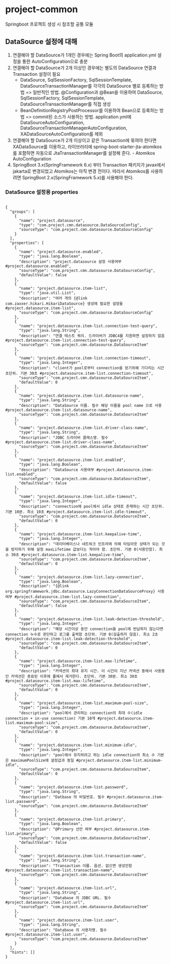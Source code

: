 # project-common
Springboot 프로젝트 생성 시 참조할 공통 모듈

## DataSource 설정에 대해
1. 연결해야 할 DataSource가 1개인 경우에는 Spring Boot의 application.yml 설정을 통한 AutoConfiguration으로 충분
2. 연결해야 할 DataSource가 2개 이상인 경우에는 별도의 DataSource 연결과 Transaction 설정이 필요
    - DataSource, SqlSessionFactory, SqlSessionTemplate, DataSourceTransactionManager를 각각의 DataSource 별로 등록하는 방법
        => 일반적인 방법. @Configuration과 @Bean을 이용하여 DataSource, SqlSessionFactory, SqlSessionTemplate, DataSourceTransactionManager를 직접 생성
    - BeanDefinitionRegistryPostProcessor를 이용하여 Bean으로 등록하는 방법
        => commit된 소스가 사용하는 방법. application.yml에 DataSourceAutoConfiguration, DataSourceTransactionManagerAutoConfiguration,
        XADataSourceAutoConfiguration를 제외
3. 연결해야 할 DataSource가 2개 이상이고 같은 Transaction에 묶여야 한다면 XADataSource를 이용하고, 라이브러리에 spring-boot-starter-jta-atomikos를 포함하면
자동으로 JtaTransactionManager를 설정해 준다. - Atomikos AutoConfiguration
4. SpringBoot 3.x(SpringFramework 6.x) 부터 Transaction 패키지가 javax에서 jakarta로 변경되었고 Atomikos는 아직 변경 전이다.
따라서 Atomikos를 사용하려면 SpringBoot 2.x(SpringFramework 5.x)를 사용해야 한다.

### DataSource 설정용 properties
<pre>
<code>
{
  "groups": [
    {
      "name": "project.datasource",
      "type": "com.project.cmn.datasource.DataSourceConfig",
      "sourceType": "com.project.cmn.datasource.DataSourceConfig"
    }
  ],
  "properties": [
    {
      "name": "project.datasource.enabled",
      "type": "java.lang.Boolean",
      "description": "project.datasource 설정 사용여부 #project.datasource.enabled",
      "sourceType": "com.project.cmn.datasource.DataSourceConfig",
      "defaultValue": false
    },
    {
      "name": "project.datasource.item-list",
      "type": "java.util.List<com.project.cmn.datasource.DataSourceItem>",
      "description": "여러 개의 {@link com.zaxxer.hikari.HikariDataSource} 생성에 필요한 설정들 #project.datasource.item-list",
      "sourceType": "com.project.cmn.datasource.DataSourceConfig"
    },
    {
      "name": "project.datasource.item-list.connection-test-query",
      "type": "java.lang.String",
      "description": "연결 테스트 쿼리. 드라이버가 JDBC4를 지원하면 설정하지 않음 #project.datasource.item-list.connection-test-query",
      "sourceType": "com.project.cmn.datasource.DataSourceItem"
    },
    {
      "name": "project.datasource.item-list.connection-timeout",
      "type": "java.lang.Integer",
      "description": "client가 pool로부터 connection을 얻기위해 기다리는 시간 초단위. 기본 30초 #project.datasource.item-list.connection-timeout",
      "sourceType": "com.project.cmn.datasource.DataSourceItem",
      "defaultValue": 0
    },
    {
      "name": "project.datasource.item-list.datasource-name",
      "type": "java.lang.String",
      "description": "DataSource 이름. 필수 해당 이름을 pool name 으로 사용 #project.datasource.item-list.datasource-name",
      "sourceType": "com.project.cmn.datasource.DataSourceItem"
    },
    {
      "name": "project.datasource.item-list.driver-class-name",
      "type": "java.lang.String",
      "description": "JDBC 드라이버 클래스명. 필수 #project.datasource.item-list.driver-class-name",
      "sourceType": "com.project.cmn.datasource.DataSourceItem"
    },
    {
      "name": "project.datasource.item-list.enabled",
      "type": "java.lang.Boolean",
      "description": "DataSource 사용여부 #project.datasource.item-list.enabled",
      "sourceType": "com.project.cmn.datasource.DataSourceItem",
      "defaultValue": false
    },
    {
      "name": "project.datasource.item-list.idle-timeout",
      "type": "java.lang.Integer",
      "description": "connection에 pool에서 idle 상태로 존재하는 시간 초단위. 기본 10분. 최소 10초 #project.datasource.item-list.idle-timeout",
      "sourceType": "com.project.cmn.datasource.DataSourceItem",
      "defaultValue": 0
    },
    {
      "name": "project.datasource.item-list.keepalive-time",
      "type": "java.lang.Integer",
      "description": "데이터베이스나 네트워크 인프라에 의해 타임아웃 상태가 되는 것을 방지하기 위해 설정 maxLifetime 값보다는 작아야 함. 초단위. 기본 0(사용안함). 최소 30초 #project.datasource.item-list.keepalive-time",
      "sourceType": "com.project.cmn.datasource.DataSourceItem",
      "defaultValue": 0
    },
    {
      "name": "project.datasource.item-list.lazy-connection",
      "type": "java.lang.Boolean",
      "description": "{@link org.springframework.jdbc.datasource.LazyConnectionDataSourceProxy} 사용여부 #project.datasource.item-list.lazy-connection",
      "sourceType": "com.project.cmn.datasource.DataSourceItem",
      "defaultValue": false
    },
    {
      "name": "project.datasource.item-list.leak-detection-threshold",
      "type": "java.lang.Integer",
      "description": "해당 시간이상 동안 connection을 pool에 반납하지 않는다면 connection 누수로 판단하고 로그를 출력함 초단위. 기본 0(검출하지 않음). 최소 2초 #project.datasource.item-list.leak-detection-threshold",
      "sourceType": "com.project.cmn.datasource.DataSourceItem",
      "defaultValue": 0
    },
    {
      "name": "project.datasource.item-list.max-lifetime",
      "type": "java.lang.Integer",
      "description": "커넥션의 최대 유지 시간. 이 시간이 지난 커넥션 중에서 사용중인 커넥션은 종료된 이후에 풀에서 제거한다. 초단위. 기본 30분. 최소 30초 #project.datasource.item-list.max-lifetime",
      "sourceType": "com.project.cmn.datasource.DataSourceItem",
      "defaultValue": 0
    },
    {
      "name": "project.datasource.item-list.maximum-pool-size",
      "type": "java.lang.Integer",
      "description": "pool에서 관리하는 connection의 최대 수(idle connection + in-use connection) 기본 10개 #project.datasource.item-list.maximum-pool-size",
      "sourceType": "com.project.cmn.datasource.DataSourceItem",
      "defaultValue": 0
    },
    {
      "name": "project.datasource.item-list.minimum-idle",
      "type": "java.lang.Integer",
      "description": "pool에서 유지하려고 하는 idle connection의 최소 수 기본은 maximumPoolSize에 설정값과 동일 #project.datasource.item-list.minimum-idle",
      "sourceType": "com.project.cmn.datasource.DataSourceItem",
      "defaultValue": 0
    },
    {
      "name": "project.datasource.item-list.password",
      "type": "java.lang.String",
      "description": "Datbase 의 비밀번호. 필수 #project.datasource.item-list.password",
      "sourceType": "com.project.cmn.datasource.DataSourceItem"
    },
    {
      "name": "project.datasource.item-list.primary",
      "type": "java.lang.Boolean",
      "description": "&#064;Primary 선언 여부 #project.datasource.item-list.primary",
      "sourceType": "com.project.cmn.datasource.DataSourceItem",
      "defaultValue": false
    },
    {
      "name": "project.datasource.item-list.transaction-name",
      "type": "java.lang.String",
      "description": "Transaction 이름. 옵션. 없으면 생성안함 #project.datasource.item-list.transaction-name",
      "sourceType": "com.project.cmn.datasource.DataSourceItem"
    },
    {
      "name": "project.datasource.item-list.url",
      "type": "java.lang.String",
      "description": "Database 의 JDBC URL. 필수 #project.datasource.item-list.url",
      "sourceType": "com.project.cmn.datasource.DataSourceItem"
    },
    {
      "name": "project.datasource.item-list.user",
      "type": "java.lang.String",
      "description": "Database 의 사용자명. 필수 #project.datasource.item-list.user",
      "sourceType": "com.project.cmn.datasource.DataSourceItem"
    }
  ],
  "hints": []
}
</code>
</pre>
